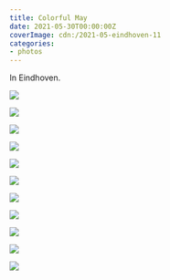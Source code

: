 ```yaml
---
title: Colorful May
date: 2021-05-30T00:00:00Z
coverImage: cdn:/2021-05-eindhoven-11
categories:
- photos
---
```


In Eindhoven.

<style>
.grid-2021-cmhv {
  grid-template-columns: repeat(3, 1fr);
  grid-template-areas:
    "a a a"
    "b b c"
    "d e f"
    "d g f"
    "h h h"
    "i j k";
}

.grid-2021-cmhv > *:nth-child(1) { grid-area: a; }
.grid-2021-cmhv > *:nth-child(2) { grid-area: b; }
.grid-2021-cmhv > *:nth-child(3) { grid-area: c; }
.grid-2021-cmhv > *:nth-child(4) { grid-area: d; }
.grid-2021-cmhv > *:nth-child(5) { grid-area: e; }
.grid-2021-cmhv > *:nth-child(6) { grid-area: f; }
.grid-2021-cmhv > *:nth-child(7) { grid-area: g; }
.grid-2021-cmhv > *:nth-child(8) { grid-area: h; }
.grid-2021-cmhv > *:nth-child(9) { grid-area: i; }
.grid-2021-cmhv > *:nth-child(10) { grid-area: j; }
.grid-2021-cmhv > *:nth-child(11) { grid-area: k; }
</style>

<div class="fw grid-2021-cmhv fg">

![](cdn:/2021-05-eindhoven-11)

![](cdn:/2021-05-eindhoven-06)

![](cdn:/2021-05-eindhoven-09)

![](cdn:/2021-05-eindhoven-16)

![](cdn:/2021-05-eindhoven-14)

![](cdn:/2021-05-eindhoven-12)

![](cdn:/2021-05-eindhoven-04)

![](cdn:/2021-05-eindhoven-17)

![](cdn:/2021-05-eindhoven-19)

![](cdn:/2021-05-eindhoven-20)

![](cdn:/2021-05-eindhoven-18)

</div>
